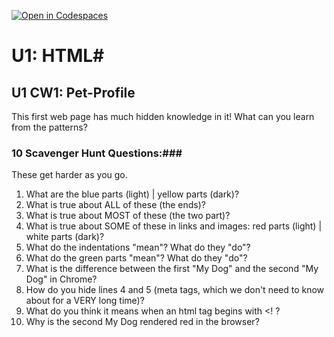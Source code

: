 [![Open in Codespaces](https://classroom.github.com/assets/launch-codespace-2972f46106e565e64193e422d61a12cf1da4916b45550586e14ef0a7c637dd04.svg)](https://classroom.github.com/open-in-codespaces?assignment_repo_id=15830734)
# U1: HTML#
## U1 CW1: Pet-Profile ##
This first web page has much hidden knowledge in it!  What can you learn from the patterns? 
### 10 Scavenger Hunt Questions:###
These get harder as you go.  
1. What are the blue parts (light) | yellow parts (dark)?
2. What is true about ALL of these (the ends)?
3. What is true about MOST of these (the two part)?
4. What is true about SOME of these in links and images: red parts (light) | white parts (dark)?
5. What do the indentations "mean"?  What do they "do"?
6. What do the green parts "mean"?  What do they "do"?
7. What is the difference between the first "My Dog" and the second "My Dog" in Chrome?
8. How do you hide lines 4 and 5 (meta tags, which we don't need to know about for a VERY long time)?
9. What do you think it means when an html tag begins with <! ?
10. Why is the second My Dog rendered red in the browser? 

